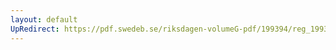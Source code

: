 ```yaml
---
layout: default
UpRedirect: https://pdf.swedeb.se/riksdagen-volumeG-pdf/199394/reg_199394/reg_199394_0484.pdf
---
```

